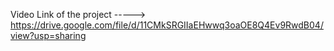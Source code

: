 Video Link of the project -----> https://drive.google.com/file/d/11CMkSRGIIaEHwwq3oaOE8Q4Ev9RwdB04/view?usp=sharing
